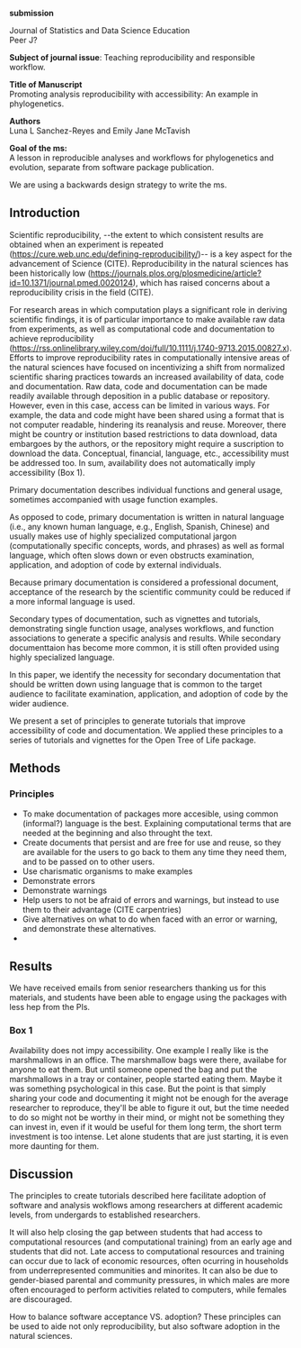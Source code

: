 **submission**<br>

Journal of Statistics and Data Science Education<br>
Peer J?

**Subject of journal issue**: Teaching reproducibility and responsible workflow.


**Title of Manuscript**<br>
Promoting analysis reproducibility with accessibility: An example in phylogenetics.

**Authors**<br>
Luna L Sanchez-Reyes and Emily Jane McTavish

**Goal of the ms:**<br>
A lesson in reproducible analyses and workflows for phylogenetics and evolution, separate from software package publication.

We are using a backwards design strategy to write the ms.

## Introduction

Scientific reproducibility, --the extent to which consistent results are obtained when an experiment is repeated (https://cure.web.unc.edu/defining-reproducibility/)-- is a key aspect for the advancement of Science (CITE).
Reproducibility in the natural sciences has been historically low (https://journals.plos.org/plosmedicine/article?id=10.1371/journal.pmed.0020124), which has raised concerns about a reproducibility crisis in the field (CITE). 

For research areas in which computation plays a significant role in deriving scientific findings, it is of particular importance to make available raw data from experiments, as well as computational code and documentation to achieve reproducibility (https://rss.onlinelibrary.wiley.com/doi/full/10.1111/j.1740-9713.2015.00827.x). Efforts to improve reproducibility rates in computationally intensive areas of the natural sciences have focused on incentivizing a shift from normalized scientific sharing practices towards an increased availability of data, code and documentation. 
Raw data, code and documentation can be made readily available through deposition in a public database or repository. However, even in this case, access can be limited in various ways. For example, the data and code might have been shared using a format that is not computer readable, hindering its reanalysis and reuse. Moreover, there might be country or institution based restrictions to data download, data embargoes by the authors, or the repository might require a suscription to download the data.
Conceptual, financial, language, etc., accessibility must be addressed too. In sum, availability does not automatically imply accessibility (Box 1).


Primary documentation describes individual functions and general usage, sometimes accompanied with usage function examples.

As opposed to code, primary documentation is written in natural language (i.e., any known human language, e.g., English, Spanish, Chinese) and usually makes use of highly specialized computational jargon (computationally specific concepts, words, and phrases) as well as formal language, which often slows down or even obstructs examination, application, and adoption of code by external individuals. 

Because primary documentation is considered a professional document, acceptance of the research by the scientific community could be reduced if a more informal language is used.

Secondary types of documentation, such as vignettes and tutorials, demonstrating single function usage, analyses workflows, and function associations to generate a specific analysis and results. While secondary documenttaion has become more common, it is still often provided using highly specialized language. 

In this paper, we identify the necessity for secondary documentation that should be written down using language that is common to the target audience to facilitate examination, application, and adoption of code by the wider audience.

We present a set of principles to generate tutorials that improve accessibility of code and documentation. We applied these principles to a series of tutorials and vignettes for the Open Tree of Life package.

## Methods

### Principles

- To make documentation of packages more accesible, using common (informal?) language is the best. Explaining computational terms that are needed at the beginning and also throught the text.
- Create documents that persist and are free for use and reuse, so they are available for the users to go back to them any time they need them, and to be passed on to other users.
- Use charismatic organisms to make examples
- Demonstrate errors
- Demonstrate warnings
- Help users to not be afraid of errors and warnings, but instead to use them to their advantage (CITE carpentries)
- Give alternatives on what to do when faced with an error or warning, and demonstrate these alternatives.
- 
## Results





We have received emails from senior researchers thanking us for this materials, and students have been able to engage using the packages with less hep from the PIs.


### Box 1
Availability does not impy accessibility. One example I really like is the marshmallows in an office. The marshmallow bags were there, availabe for anyone to eat them. But until someone opened the bag and put the marshmallows in a tray or container, people started eating them. Maybe it was something psychological in this case. But the point is that simply sharing your code and documenting it might not be enough for the average researcher to reproduce, they'll be able to figure it out, but the time needed to do so might not be worthy in their mind, or might not be something they can invest in, even if it would be useful for them long term, the short term investment is too intense.
Let alone students that are just starting, it is even more daunting for them.


## Discussion

The principles to create tutorials described here facilitate adoption of software and analysis wokflows among researchers at different academic levels, from undergards to established researchers.

It will also help closing the gap between students that had access to computational resources (and computational training) from an early age and students that did not. Late access to computational resources and training can occur due to lack of economic resources, often ocurring in households from underrepresented communities and minorites. It can also be due to gender-biased parental and community pressures, in which males are more often encouraged to perform activities related to computers, while females are discouraged.

How to balance software acceptance VS. adoption?
These principles can be used to aide not only reproducibility, but also software adoption in the natural sciences.









